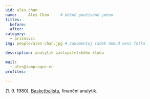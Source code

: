 ```yaml
---
uid: ales.chan
name:     Aleš Chán  	# běžně používáné jméno
titles:
  before: 
  after:
category:
  - priznivci
img: people/ales-chan.jpg # zakomentuj radek dokud není fotka

description: analytik zastupitelského klubu

mail:
  - ales@iamprague.eu
profiles:
 
---
```


(1. 9. 1980). <a href="https://cs.wikipedia.org/wiki/Ale%C5%A1_Ch%C3%A1n">Basketbalista</a>, finanční analytik.



